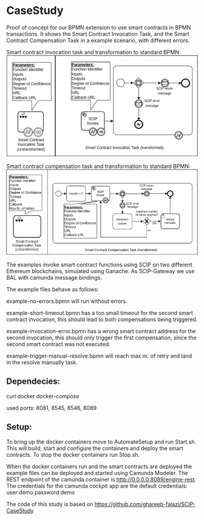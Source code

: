 # CaseStudy
Proof of concept for our BPMN extension to use smart contracts in BPMN transactions.
It shows the Smart Contract Invocation Task, and the Smart Contract Compensation Task in a example scenario,
with different errors.

Smart contract invocation task and transformation to standard BPMN:
![SCIT](scit-transform.png)


Smart contract compensation task and transformation to standard BPMN:
![SCCT](scct-transformation.png)

The examples invoke smart contract functions using SCIP on two different Ethereum blockchains, simulated using Ganache.
As SCIP-Gateway we use BAL with camunda message bindings.


The example files behave as follows:

example-no-errors.bpmn will run without errors.

example-short-timeout.bpmn has a too small timeout for the second smart contract invocation, this should lead to both compensations being triggered.

example-invocation-error.bpmn has a wrong smart contract address for the second invocation, this should only trigger the first compensation, since the second smart contract was not executed.

example-trigger-manual-resolve.bpmn will reach max nr. of retry and land in the resolve manually task.


## Dependecies:
curl
docker
docker-compose

used ports:  8081, 8545, 8546, 8089

## Setup:
To bring up the docker containers move to AutomateSetup and run Start.sh. This will build, start and configure the containers and deploy the smart contracts.
To stop the docker containers run Stop.sh.


When the docker containers run and the smart contracts are deployed the example files can be
deployed and started using Camunda Modeler.
The REST endpoint of the camunda container is http://0.0.0.0:8089/engine-rest.
The credentials for the camunda cockpit app are the default credentials:
user:demo
password:demo



The code of this study is based on https://github.com/ghareeb-falazi/SCIP-CaseStudy
